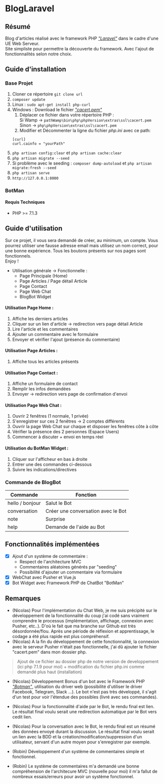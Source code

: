 # BlogLaravel

## Résumé
Blog d'articles réalisé avec le framework PHP [*"Laravel"*](https://laravel.com/) dans le cadre d'une UE Web Serveur.  
Site simpliste pour permettre la découverte du framework. Avec l'ajout de fonctionnalités selon notre choix.

## Guide d'installation

### Base Projet
1. Cloner ce répertoire `git clone url`
2. `composer update`
3. Linux : `sudo apt-get install php-curl`
3. Windows : Download le fichier [*"cacert.pem"*](https://curl.haxx.se/docs/caextract.html)
    1. Déplacer ce fichier dans votre répertoire PHP :  
    Si Wamp -> `pathWamp\bin\php\phpVersion\extras\ssl\cacert.pem`  
    Sinon -> `php\phpVersion\extras\ssl\cacert.pem`
    2. Modifier et Décommenter la ligne du fichier *php.ini* avec ce path:  
    ```
    [curl]
    curl.cainfo = "yourPath" 
    ```
4. `php artisan config:clear` et `php artisan cache:clear`
5. `php artisan migrate --seed`
6. Si problème avec le seeding : `composer dump-autoload` et `php artisan migrate:fresh --seed`
7. `php artisan serve`
8. `http://127.0.0.1:8000`

### BotMan
#### Requis Techniques
* PHP >= 7.1.3

## Guide d'utilisation

Sur ce projet, il vous sera demandé de créer, au minimum, un compte. Vous pourrez utiliser une fausse adresse email mais utilisez un nom correct, pour une bonne expérience. Tous les boutons présents sur nos pages sont fonctionnels.  
Enjoy !

* Utilisation générale -> Fonctionnelle :
    * Page Principale (Home)
    * Page Articles / Page détail Article
    * Page Contact
    * Page Web Chat
    * BlogBot Widget

#### Utilisation Page Home :
1. Affiche les derniers articles
2. Cliquer sur un lien d'article -> redirection vers page détail Article
3. Lire l'article et les commentaires
4. Ajouter un commentaire avec le formulaire
5. Envoyer et vérifier l'ajout (présence du commentaire)

#### Utilisation Page Articles :
1. Affiche tous les articles présents

#### Utilisation Page Contact :
1. Affiche un formulaire de contact
2. Remplir les infos demandées
3. Envoyer -> redirection vers page de confirmation d'envoi

#### Utilisation Page Web Chat :
1. Ouvrir 2 fenêtres (1 normale, 1 privée)
2. S'enregistrer sur ces 2 fenêtres -> 2 comptes différents
3. Ouvrir la page Web Chat sur chaque et disposer les fenêtres côte à côte
4. Vérifier la présence des 2 personnes (Espace Users)
5. Commencer à discuter + envoi en temps réel

#### Utilisation du BotMan Widget :
1. Cliquer sur l'afficheur en bas à droite
2. Entrer une des commandes ci-dessous
3. Suivre les indications/directives

### Commande de BlogBot

Commande | Fonction
------------ | -------------
hello / bonjour | Salut le Bot
conversation | Créer une conversation avec le Bot
note | Surprise
help | Demande de l'aide au Bot

## Fonctionnalités implémentées

* [x] Ajout d'un système de commentaire :
    * Respect de l'architecture MVC
    * Commentaires aléatoires générés par "seeding"
    * Possibilité d'ajouter un commentaire via formulaire
* [x] WebChat avec Pusher et Vue.js
* [x] Bot Widget avec Framework PHP de ChatBot "BotMan"

## Remarques

* (Nicolas) Pour l'implémentation du Chat Web, je me suis précipité sur le développement de la fonctionnalité du coup j'ai codé sans vraiment comprendre le processus (implémentation, affichage, connexion avec Pusher, etc..). D'où le fait que ma branche sur Github est très désordonnée/flou. Après une période de réflexion et apprentissage, le codage a été plus rapide est plus compréhensif.
* (Nicolas) A la fin du développement de cette fonctionnalité, la connexion avec le serveur Pusher n'était pas fonctionnelle, j'ai dû ajouter le fichier "cacert.pem" dans mon dossier php.

> Ajout de ce fichier au dossier php de notre version de developpement (ici php 7.1.9 pour moi) + modification du fichier php.ini comme demandé plus haut (installation)

* (Nicolas) Développement Bonus d'un bot avec le Framework PHP [*"Botman"*](https://botman.io/), utilisation du driver web (possibilité d'utiliser le driver Facebook, Telegram, Slack ...). Le bot n'est pas très développé, il s'agit d'un test pour voir l'étendue des possibles (livré avec ses commandes).
* (Nicolas) Pour la fonctionnalité d'aide par le Bot, le rendu final est lien. Le résultat final voulu serait une redirection automatique par le Bot vers cedit lien.
* (Nicolas) Pour la conversation avec le Bot, le rendu final est un résumé des données envoyé durant la discussion. Le résultat final voulu serait un lien avec la BDD et la création/modification/suppression d'un utilisateur, servant d'un autre moyen pour s'enregistrer par exemple.

* (Robin) Développement d'un système de commentaires simple et fonctionnel. 
* (Robin) Le système de commentaires m'a demandé une bonne compréhension de l'architecure MVC (nouvelle pour moi) il m'a fallut de nombreux essais/erreurs pour avoir un système fonctionnel.